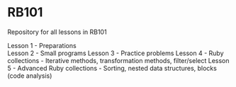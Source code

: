 # RB101
Repository for all lessons in RB101

Lesson 1 - Preparations <br/>
Lesson 2 - Small programs
Lesson 3 - Practice problems
Lesson 4 - Ruby collections - Iterative methods, transformation methods, filter/select
Lesson 5 - Advanced Ruby collections - Sorting, nested data structures, blocks (code analysis)
